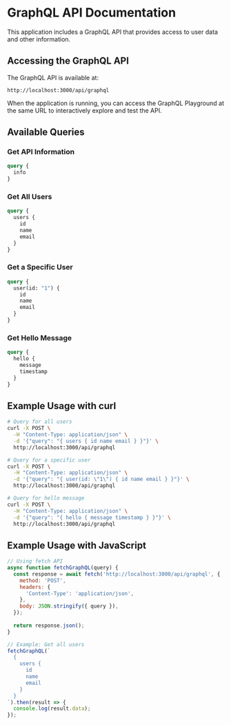 # GraphQL API Documentation

This application includes a GraphQL API that provides access to user data and other information.

## Accessing the GraphQL API

The GraphQL API is available at:

```
http://localhost:3000/api/graphql
```

When the application is running, you can access the GraphQL Playground at the same URL to interactively explore and test the API.

## Available Queries

### Get API Information

```graphql
query {
  info
}
```

### Get All Users

```graphql
query {
  users {
    id
    name
    email
  }
}
```

### Get a Specific User

```graphql
query {
  user(id: "1") {
    id
    name
    email
  }
}
```

### Get Hello Message

```graphql
query {
  hello {
    message
    timestamp
  }
}
```

## Example Usage with curl

```bash
# Query for all users
curl -X POST \
  -H "Content-Type: application/json" \
  -d '{"query": "{ users { id name email } }"}' \
  http://localhost:3000/api/graphql

# Query for a specific user
curl -X POST \
  -H "Content-Type: application/json" \
  -d '{"query": "{ user(id: \"1\") { id name email } }"}' \
  http://localhost:3000/api/graphql

# Query for hello message
curl -X POST \
  -H "Content-Type: application/json" \
  -d '{"query": "{ hello { message timestamp } }"}' \
  http://localhost:3000/api/graphql
```

## Example Usage with JavaScript

```javascript
// Using fetch API
async function fetchGraphQL(query) {
  const response = await fetch('http://localhost:3000/api/graphql', {
    method: 'POST',
    headers: {
      'Content-Type': 'application/json',
    },
    body: JSON.stringify({ query }),
  });
  
  return response.json();
}

// Example: Get all users
fetchGraphQL(`
  {
    users {
      id
      name
      email
    }
  }
`).then(result => {
  console.log(result.data);
});
``` 